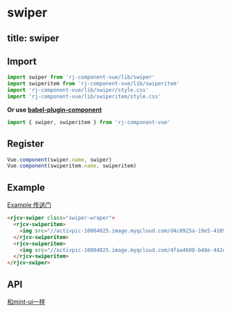 # swiper

title: swiper
---

## Import

``` js
import swiper from 'rj-component-vue/lib/swiper'
import swiperitem from 'rj-component-vue/lib/swiperitem'
import 'rj-component-vue/lib/swiper/style.css'
import 'rj-component-vue/lib/swiperitem/style.css'
```

**Or use [babel-plugin-component](https://www.npmjs.com/package/babel-plugin-component)**

``` js
import { swiper, swiperitem } from 'rj-component-vue'
```

## Register

``` js
Vue.component(swiper.name, swiper)
Vue.component(swiperitem.name, swiperitem)
```

## Example

[Example 传送门](//zhouyu1993.github.io/rjcv/#/swiper)

``` html
<rjcv-swiper class="swiper-wraper">
  <rjcv-swiperitem>
    <img src="//activpic-10004025.image.myqcloud.com/d4c0925a-19e5-4169-a387-853367efb7c9">
  </rjcv-swiperitem>
  <rjcv-swiperitem>
    <img src="//activpic-10004025.image.myqcloud.com/4faa4608-b48e-442e-b177-e12defa1846a">
  </rjcv-swiperitem>
</rjcv-swiper>
```

## API

[和mint-ui一样](https://mint-ui.github.io/docs/#/zh-cn2/swipe)
